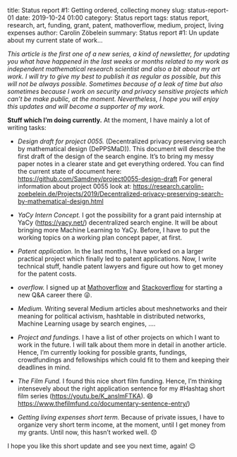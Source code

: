 title:      Status report #1: Getting ordered, collecting money
slug:       status-report-01
date:       2019-10-24 01:00
category:   Status report
tags:       status report, research, art, funding, grant, patent, mathoverflow, medium, project, living expenses
author:     Carolin Zöbelein
summary:    Status report #1: Un update about my current state of work...

*This article is the first one of a new series, a kind of newsletter, for updating you what have happened in the last weeks or months related to my work as independent mathematical research scientist and also a bit about my art work. I will try to give my best to publish it as regular as possible, but this will not be always possible. Sometimes because of a leak of time but also sometimes because I work on security and privacy sensitive projects which can’t be make public, at the moment. Nevertheless, I hope you will enjoy this updates and will become a supporter of my work.*

**Stuff which I’m doing currently.** At the moment, I have mainly a lot of writing tasks:

* *Design draft for project 0055.* (Decentralized privacy preserving search by mathematical design (DePPSMaD)). This document will describe the first draft of the design of the search engine. It’s to bring my messy paper notes in a clearer state and get everything ordered. You can find the current state of document here: <a href="https://github.com/Samdney/project0055-design-draft" title="External: Design Draft (DePPSMaD)" target="_blank">https://github.com/Samdney/project0055-design-draft</a> For general information about project 0055 look at: <a href="https://research.carolin-zoebelein.de/Projects/2019/Decentralized-privacy-preserving-search-by-mathematical-design.html" title="Project information" target="_blank">https://research.carolin-zoebelein.de/Projects/2019/Decentralized-privacy-preserving-search-by-mathematical-design.html</a>

* *YaCy Intern Concept.* I got the possibility for a grant paid internship at YaCy (<a href="https://yacy.net/" title="External: YaCY" target="_blank">https://yacy.net/</a>) decentralized search engine. It will be about bringing more Machine Learning to YaCy. Before, I have to put the working topics on a working plan concept paper, at first.

* *Patent application.* In the last months, I have worked on a larger practical project which finally led to patent applications. Now, I write technical stuff, handle patent lawyers and figure out how to get money for the patent costs.

* *overflow.* I signed up at <a href="https://mathoverflow.net/users/147606/samdney" title="External: Mathoverflow" target="_blank">Mathoverflow</a> and <a href="https://stackoverflow.com/users/12262987/samdney" title="External: Stackoverflow" target="_blank">Stackoverflow</a> for starting a new Q&A career there 😜.

* *Medium.* Writing several Medium articles about meshnetworks and their meaning for political activism, hashtable in distributed networks, Machine Learning usage by search engines, ….

* *Project and fundings.* I have a list of other projects on which I want to work in the future. I will talk about them more in detail in another article. Hence, I’m currently looking for possible grants, fundings, crowdfundings and fellowships which could fit to them and keeping their deadlines in mind.

* *The Film Fund.* I found this nice short film funding. Hence, I’m thinking intensevely about the right application sentence for my #Hashtag short film series (<a href="https://youtu.be/K_anslmFTKA" title="External: Youtube #Hashtag Trailer" target="_blank">https://youtu.be/K_anslmFTKA</a>). 😄 <a href="https://www.thefilmfund.co/documentary-sentence-entry/" title="External: The film fund" target="_blank">https://www.thefilmfund.co/documentary-sentence-entry/</a>)

* *Getting living expenses short term.* Because of private issues, I have to organize very short term income, at the moment, until I get money from my grants. Until now, this hasn’t worked well. 😞

I hope you like this short update and see you next time, again! 😉

